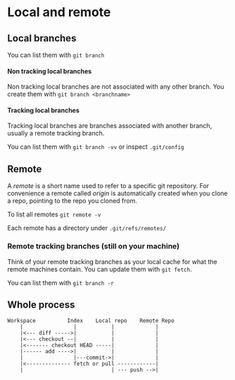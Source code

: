 # Local and remote

## Local branches

You can list them with `git branch`

#### Non tracking local branches

Non tracking local branches are not associated with any other branch. You create them with `git branch <branchname>`

#### Tracking local branches

Tracking local branches are branches associated with another branch, usually a remote tracking branch.

You can list them with `git branch -vv` or inspect `.git/config`

## Remote

A *remote* is a short name used to refer to a specific git repository. For convenience a remote called *origin*
is automatically created when you clone a repo, pointing to the repo you cloned from.

To list all remotes `git remote -v`

Each remote has a directory under `.git/refs/remotes/`

### Remote tracking branches (still on your machine)

Think of your remote tracking branches as your local cache for what the remote machines contain. You can update them with `git fetch`.

You can list them with `git branch -r`


## Whole process

```
Workspace          Index    Local repo    Remote Repo
    |                |           |             |
    |<--- diff ----->|           |             | 
    |<--- checkout --|           |             |
    |<------- checkout HEAD -----|             |
    |------ add ---->|           |             |
    |                |---commit->|             |
    |<-------------- fetch or pull ------------|
    |                            | --- push -->|
```